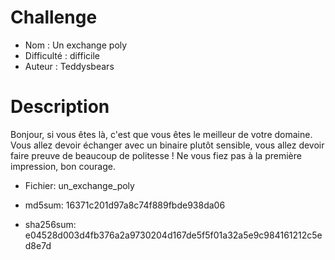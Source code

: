 # Challenge

- Nom : Un exchange poly 
- Difficulté : difficile 
- Auteur : Teddysbears


# Description
Bonjour, si vous êtes là, c'est que vous êtes le meilleur de votre domaine. 
Vous allez devoir échanger avec un binaire plutôt sensible, vous allez devoir faire preuve de beaucoup de politesse ! 
Ne vous fiez pas à la première impression, bon courage.

- Fichier: un_exchange_poly 

- md5sum: 16371c201d97a8c74f889fbde938da06
- sha256sum: e04528d003d4fb376a2a9730204d167de5f5f01a32a5e9c984161212c5ed8e7d

